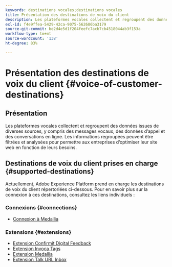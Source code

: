 ```yaml
---
keywords: destinations vocales;destinations vocales
title: Présentation des destinations de voix du client
description: Les plateformes vocales collectent et regroupent des données issues de diverses sources, y compris des messages vocaux, des données d’appel et des conversations en ligne. Les informations regroupées peuvent être filtrées et analysées pour permettre aux entreprises d’optimiser leur site web en fonction de leurs besoins.
exl-id: f4e9ffea-5429-42ca-9075-562686ba3179
source-git-commit: be2d4e5d1f204feefc7acb7cb4518044ab3f153a
workflow-type: tm+mt
source-wordcount: '138'
ht-degree: 83%

---
```


# Présentation des destinations de voix du client {#voice-of-customer-destinations}

## Présentation

Les plateformes vocales collectent et regroupent des données issues de diverses sources, y compris des messages vocaux, des données d’appel et des conversations en ligne. Les informations regroupées peuvent être filtrées et analysées pour permettre aux entreprises d’optimiser leur site web en fonction de leurs besoins.

## Destinations de voix du client prises en charge {#supported-destinations}

Actuellement, Adobe Experience Platform prend en charge les destinations de voix du client répertoriées ci-dessous. Pour en savoir plus sur la connexion à ces destinations, consultez les liens individuels :

### Connexions {#connections}

* [Connexion à Medallia](/help/destinations/catalog/voice/medallia-connector.md)

### Extensions {#extensions}

* [Extension Confirmit Digital Feedback](confirmit-digital-feedback.md)
* [Extension Invoca Tags](invoca.md)
* [Extension Medallia](medallia.md)
* [Extension Talk URL Inbox](talkurl.md)
